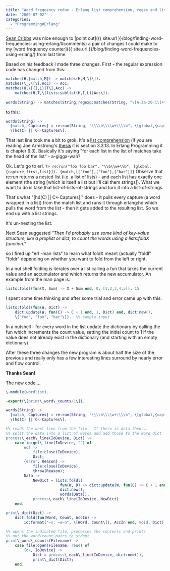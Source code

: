 ```yaml
---
title: "Word frequency redux - Erlang list comprehension, regex and list folding"
date: "2009-07-02"
categories: 
  - "Programming#Erlang"
---
```


[Sean Cribbs](http://seancribbs.com/) was nice enough to [point out]({{ site.url }}/blog/finding-word-frequencies-using-erlang/#comments) a pair of changes I could make to my [word frequency counter]({{ site.url }}/blog/finding-word-frequencies-using-erlang/) from last time.

Based on his feedback I made three changes. First - the regular expression code has changed from this:

```erlang
matches(H,{match,M}) -> matches(H,M,\[\]).
matches(\_,\[\],Acc) -> Acc;
matches(H,\[{I,L}|T\],Acc) ->
    matches(H,T,\[lists:sublist(H,I,L)|Acc\]).
 
words(String) -> matches(String,regexp:matches(String, "\[A-Za-z0-1\]+")).
```

to this:

```erlang
words(String) ->
  {match, Captures} = re:run(String, "\\\\b\\\\w+\\\\b", \[global,{capture,first,list}\]),
  \[hd(C) || C<-Captures\].
```

That last line took me a bit to grok. It's a [list comprehension](http://wiki.trapexit.org/List_Comprehension) (if you are reading Joe Armstrong's [thesis](http://www.sics.se/~joe/thesis/armstrong_thesis_2003.pdf) it is section 3.3.13. In Erlang Programming it is chapter 9.3). Basically it's saying "for each list in the list of matches take the head of the list" - a-gigga-wah?

Ok. Let's go to erl. `7> re:run("foo foo bar", "\\b\\w+\\b", [global,{capture,first,list}]). {match,[["foo"],["foo"],["bar"]]}` Observe that re:run returns a nested list (i.e. a list of lists) - and each list has exactly one element (the string \[which is itself a list but I'll cal them strings\]). What we want to do is take that list-of-lists-of-strings and turn it into a list-of-strings.

That's what "\[hd(C) || C<-Captures\]." does - it pulls every capture (a word wrapped in a list) from the match list and runs it through erlang:hd which pulls the word from the list - then it gets added to the resulting list. So we end up with a list strings.

It's un-nesting the list.

Next Sean suggested _"Then I’d probably use some kind of key-value structure, like a proplist or dict, to count the words using a lists:foldX function."_

so I fired up "erl -man lists" to learn what foldX meant (actually "foldl" "foldr" depending on whether you want to fold from the left or right.

In a nut shell folding is iterates over a list calling a fun that takes the current value and an accumulator and which returns the new accumulator. An example from the man page is:

```erlang
lists:foldl(fun(X, Sum) -> X + Sum end, 0, [1,2,3,4,5]). 15
```

I spent some time thinking and after some trial and error came up with this:

```erlang
lists:foldl(fun(W, Dict) -> 
    dict:update(W, fun(C) -> C + 1 end, 1, Dict) end, dict:new(), 
    \["foo", "foo", "bar"\]).  %% sample input
```

In a nutshell - for every word in the list update the dictionary by calling the fun which increments the count value, setting the initial count to 1 if the value does not already exist in the dictionary (and starting with an empty dictionary).

After these three changes the new program is about half the size of the previous and really only has a few interesting lines surround by nearly error and flow control.

**Thanks Sean!**

The new code ...

```erlang
\-module(wordlist).

-export(\[print\_word\_counts/1\]).

words(String) ->
  {match, Captures} = re:run(String, "\\\\b\\\\w+\\\\b", \[global,{capture,first,list}\]),
  \[hd(C) || C<-Captures\].

%% reads the next line from the file.  If there is data then...
%% split the data into a list of words and add those to the word dict
process\_each\_line(IoDevice, Dict) ->
    case io:get\_line(IoDevice, "") of
        eof -> 
            file:close(IoDevice),
            Dict;
        {error, Reason} ->
            file:close(IoDevice),
            throw(Reason);
        Data ->
            NewDict = lists:foldl(
                        fun(W, D) -> dict:update(W, fun(C) -> C + 1 end, 1, D) end, 
                        dict:new(), 
                        words(Data)),
            process\_each\_line(IoDevice, NewDict)
    end.

print\_dict(Dict) ->
    dict:fold(fun(Word, Count, AccIn) -> 
        io:format("~s: ~w~n", \[Word, Count\]), AccIn end, void, Dict).

%% opens the indicated file, processes the contents and prints
%% out the word/count pairs to stdout
print\_word\_counts(Filename) ->
    case file:open(Filename, read) of
        {ok, IoDevice} ->
            Dict = process\_each\_line(IoDevice, dict:new()),
            print\_dict(Dict);
    end.
```